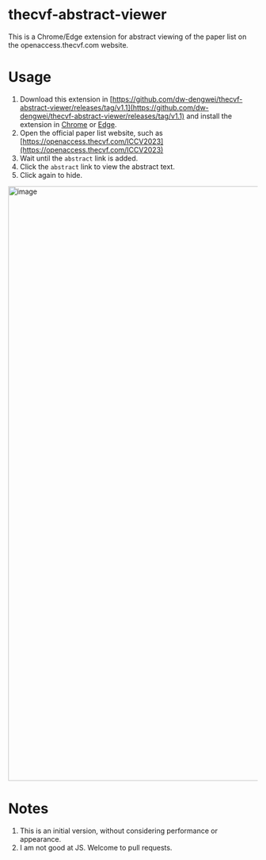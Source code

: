# thecvf-abstract-viewer
This is a Chrome/Edge extension for abstract viewing of the paper list on the openaccess.thecvf.com website.

# Usage
1. Download this extension in [https://github.com/dw-dengwei/thecvf-abstract-viewer/releases/tag/v1.1](https://github.com/dw-dengwei/thecvf-abstract-viewer/releases/tag/v1.1) and install the extension in [Chrome](https://www.google.com/search?q=How+do+I+manually+install+a+Chrome+extension+from+a+zip+file%3F&sca_esv=d2e6ca4de9a4e94f&sxsrf=ACQVn08_oxzjjGfjayywnuXqqIvPqUAfxg%3A1711337003549&ei=K-4AZpSRIbGvur8PwI-wyAY&ved=0ahUKEwjU0r-Ru46FAxWxl-4BHcAHDGkQ4dUDCBA&uact=5&oq=How+do+I+manually+install+a+Chrome+extension+from+a+zip+file%3F&gs_lp=Egxnd3Mtd2l6LXNlcnAiPUhvdyBkbyBJIG1hbnVhbGx5IGluc3RhbGwgYSBDaHJvbWUgZXh0ZW5zaW9uIGZyb20gYSB6aXAgZmlsZT9I3QZQAFgAcAB4AZABAJgB-AGgAfgBqgEDMi0xuAEDyAEA-AEC-AEBmAIAoAIAmAMAkgcAoAd3&sclient=gws-wiz-serp) or [Edge](https://www.google.com/search?q=How+do+I+manually+install+an+edge+extension+from+a+zip+file%3F&sca_esv=d2e6ca4de9a4e94f&sxsrf=ACQVn09WAuBY2PYehYWwovUl-zUwnNp45Q%3A1711337032161&ei=SO4AZp6wCeD1kPIPh9CzmAE&ved=0ahUKEwie9JGfu46FAxXgOkQIHQfoDBMQ4dUDCBA&uact=5&oq=How+do+I+manually+install+an+edge+extension+from+a+zip+file%3F&gs_lp=Egxnd3Mtd2l6LXNlcnAiPEhvdyBkbyBJIG1hbnVhbGx5IGluc3RhbGwgYW4gZWRnZSBleHRlbnNpb24gZnJvbSBhIHppcCBmaWxlPzIHECMYsAMYJzIKEAAYRxjWBBiwAzIKEAAYRxjWBBiwAzIKEAAYRxjWBBiwAzIKEAAYRxjWBBiwAzIKEAAYRxjWBBiwAzIKEAAYRxjWBBiwAzIKEAAYRxjWBBiwAzIKEAAYRxjWBBiwAzIKEAAYRxjWBBiwA0j8IVDoDVi8IHACeAGQAQGYAaIIoAGMEKoBCTItMS4yLjctMbgBA8gBAPgBAZgCAqACCJgDAIgGAZAGCpIHATKgB5MM&sclient=gws-wiz-serp).
2. Open the official paper list website, such as [https://openaccess.thecvf.com/ICCV2023](https://openaccess.thecvf.com/ICCV2023)
3. Wait until the `abstract` link is added.
4. Click the `abstract` link to view the abstract text.
5. Click again to hide.
<img width="1198" alt="image" src="https://github.com/dw-dengwei/thecvf-abstract-viewer/assets/21261323/0742d521-da6e-4f03-bc2d-38fc75497e69">

# Notes
1. This is an initial version, without considering performance or appearance.
2. I am not good at JS. Welcome to pull requests.

